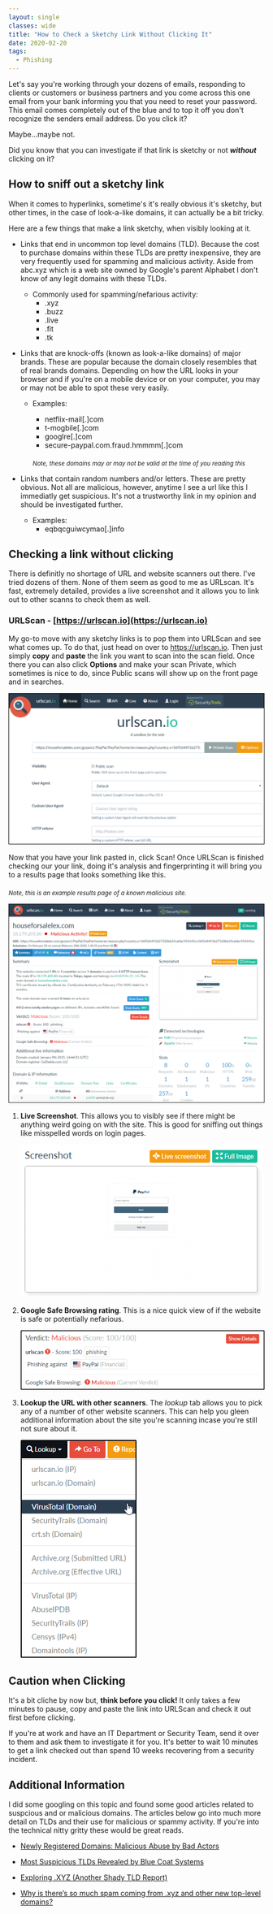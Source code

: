 ```yaml
---
layout: single
classes: wide
title: "How to Check a Sketchy Link Without Clicking It"
date: 2020-02-20
tags:
  - Phishing
---
```

Let's say you're working through your dozens of emails, responding to clients or customers or business partners and you come across this one email from your bank informing you that you need to reset your password. This email comes completely out of the blue and to top it off you don't recognize the senders email address. Do you click it?

Maybe...maybe not.

Did you know that you can investigate if that link is sketchy or not **_without_** clicking on it?

## How to sniff out a sketchy link

When it comes to hyperlinks, sometime's it's really obvious it's sketchy, but other times, in the case of look-a-like domains, it can actually be a bit tricky. 

Here are a few things that make a link sketchy, when visibly looking at it.

- Links that end in uncommon top level domains (TLD). Because the cost to purchase domains within these TLDs are pretty inexpensive, they are very frequently used for spamming and malicious activity. Aside from abc.xyz which is a web site owned by Google's parent Alphabet I don't know of any legit domains with these TLDs. 

    - Commonly used for spamming/nefarious activity:
        - .xyz
        - .buzz
        - .live
        - .fit
        - .tk

- Links that are knock-offs (known as look-a-like domains) of major brands. These are popular because the domain closely resembles that of real brands domains. Depending on how the URL looks in your browser and if you're on a mobile device or on your computer, you may or may not be able to spot these very easily.
    
    - Examples:
        - netflix-mail[.]com
        - t-mogbile[.]com
        - googlre[.]com
        - secure-paypal.com.fraud.hmmmm[.]com

        _<sub>Note, these domains may or may not be valid at the time of you reading this</sub>_

- Links that contain random numbers and/or letters. These are pretty obvious. Not all are malicious, however, anytime I see a url like this I immediatly get suspicious. It's not a trustworthy link in my opinion and should be investigated further.
    
    - Examples:
        - eqbqcguiwcymao[.]info


## Checking a link without clicking

There is definitly no shortage of URL and website scanners out there. I've tried dozens of them. None of them seem as good to me as URLscan. It's fast, extremely detailed, provides a live screenshot and it allows you to link out to other scanns to check them as well. 

### URLScan - [https://urlscan.io](https://urlscan.io)

My go-to move with any sketchy links is to pop them into URLScan and see what comes up. To do that, just head on over to https://urlscan.io. Then just simply **copy** and **paste** the link you want to scan into the scan field. Once there you can also click **Options** and make your scan Private, which sometimes is nice to do, since Public scans will show up on the front page and in searches. 

![urlscan.png](/assets/img/urlscan.png)

Now that you have your link pasted in, click Scan! Once URLScan is finished checking our your link, doing it's analysis and fingerprinting it will bring you to a results page that looks something like this. 

<sub>_Note, this is an example results page of a known malicious site._</sub>

![urlscan-resultsmalicious.png](/assets/img/urlscan-resultsmalicious.png)


1. **Live Screenshot**. This allows you to visibly see if there might be anything weird going on with the site. This is good for sniffing out things like misspelled words on login pages.

    ![urlscan-livescreenshot.png](/assets/img/urlscan-livescreenshot.png)

2. **Google Safe Browsing rating**. This is a nice quick view of if the website is safe or potentially nefarious.

    ![urlscan-googlesb.png](/assets/img/urlscan-googlesb.png)

3. **Lookup the URL with other scanners**. The _lookup_ tab allows you to pick any of a number of other website scanners. This can help you gleen additional information about the site you're scanning incase you're still not sure about it.

    ![urlscan-lookup.png](/assets/img/urlscan-lookup.png)

## Caution when Clicking

It's a bit cliche by now but, **think before you click!** It only takes a few minutes to pause, copy and paste the link into URLScan and check it out first before clicking.

If you're at work and have an IT Department or Security Team, send it over to them and ask them to investigate it for you. It's better to wait 10 minutes to get a link checked out than spend 10 weeks recovering from a security incident. 


## Additional Information
I did some googling on this topic and found some good articles related to suspcious and or malicious domains. The articles below go into much more detail on TLDs and their use for malicious or spammy activity. If you're into the technical nitty gritty these would be great reads.

- [Newly Registered Domains: Malicious Abuse by Bad Actors](https://unit42.paloaltonetworks.com/newly-registered-domains-malicious-abuse-by-bad-actors)

- [Most Suspicious TLDs Revealed by Blue Coat Systems](https://www.tripwire.com/state-of-security/security-data-protection/cyber-security/most-suspicious-tlds-revealed-by-blue-coat-systems)

- [Exploring .XYZ (Another Shady TLD Report)](https://www.symantec.com/connect/blogs/exploring-xyz-another-shady-tld-report)

- [Why is there’s so much spam coming from .xyz and other new top-level domains?](https://blog.f-secure.com/why-is-theres-so-much-spam-coming-from-xyz-and-other-new-top-level-domains)

